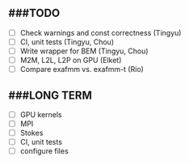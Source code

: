 ###TODO
-------------

- [ ] Check warnings and const correctness (Tingyu)
- [ ] CI, unit tests (Tingyu, Chou)
- [ ] Write wrapper for BEM (Tingyu, Chou)
- [ ] M2M, L2L, L2P on GPU (Elket)
- [ ] Compare exafmm vs. exafmm-t (Rio)

###LONG TERM
-------------
- [ ] GPU kernels
- [ ] MPI
- [ ] Stokes
- [ ] CI, unit tests
- [ ] configure files
